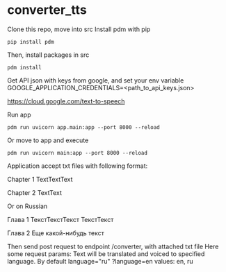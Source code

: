 # converter_tts

Clone this repo, move into src
Install pdm with pip 
```
pip install pdm
```
Then, install packages in src

```
pdm install
```

Get API json with keys from google, and set your env variable GOOGLE_APPLICATION_CREDENTIALS=<path_to_api_keys.json>

https://cloud.google.com/text-to-speech

Run app
```
pdm run uvicorn app.main:app --port 8000 --reload
```

Or move to app and execute
```
pdm run uvicorn main:app --port 8000 --reload
```

Application accept txt files with following format:

Chapter 1
TextTextText

Chapter 2
TextText

Or on Russian

Глава 1
ТекстТекстТекст
ТекстТекст

Глава 2
Еще какой-нибудь текст

Then send post request to endpoint /converter, with attached txt file
Here some request params:
  Text will be translated and voiced to specified language. By default language="ru"
  ?language=en
  values: en, ru
